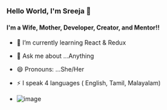 ### Hello World, I'm Sreeja 👋

#### I'm a Wife, Mother, Developer, Creator, and Mentor!!

<!--
**sreejaks23/sreejaks23** is a ✨ _special_ ✨ repository because its `README.md` (this file) appears on your GitHub profile.

Here are some ideas to get you started:

- 🔭 I’m currently working on ...
- - 👯 I’m looking to collaborate on ...
- 🤔 I’m looking for help with ...
- 📫 How to reach me: ...
-->
- 🌱 I’m currently learning React & Redux

- 💬 Ask me about ...Anything
- 😄 Pronouns: ...She/Her
- ⚡ I speak 4 languages ( English, Tamil, Malayalam)
- ![image](https://www.linkedin.com/in/sreeja-k-sarojam-841883a8/)
 
